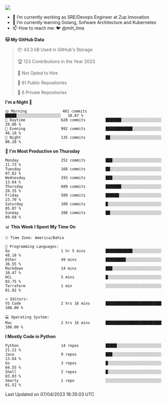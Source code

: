 ![](https://komarev.com/ghpvc/?username=miltlima&color=blue)
                 

- 🔭 I’m currently working as SRE/Devops Engineer at Zup Innovation
- 🌱 I’m currently learning Golang, Sofware Architecture and Kubernetes
- 📫 How to reach me: 🐦 @milt_lima

<!--START_SECTION:waka-->
**🐱 My GitHub Data** 

> 📦 43.3 kB Used in GitHub's Storage 
 > 
> 🏆 123 Contributions in the Year 2023
 > 
> 🚫 Not Opted to Hire
 > 
> 📜 61 Public Repositories 
 > 
> 🔑 6 Private Repositories 
 > 
**I'm a Night 🦉** 

```text
🌞 Morning                401 commits         █████░░░░░░░░░░░░░░░░░░░░   18.67 % 
🌆 Daytime                620 commits         ███████░░░░░░░░░░░░░░░░░░   28.86 % 
🌃 Evening                992 commits         ████████████░░░░░░░░░░░░░   46.18 % 
🌙 Night                  135 commits         ██░░░░░░░░░░░░░░░░░░░░░░░   06.28 % 
```
📅 **I'm Most Productive on Thursday** 

```text
Monday                   252 commits         ███░░░░░░░░░░░░░░░░░░░░░░   11.73 % 
Tuesday                  168 commits         ██░░░░░░░░░░░░░░░░░░░░░░░   07.82 % 
Wednesday                293 commits         ███░░░░░░░░░░░░░░░░░░░░░░   13.64 % 
Thursday                 609 commits         ███████░░░░░░░░░░░░░░░░░░   28.35 % 
Friday                   509 commits         ██████░░░░░░░░░░░░░░░░░░░   23.70 % 
Saturday                 109 commits         █░░░░░░░░░░░░░░░░░░░░░░░░   05.07 % 
Sunday                   208 commits         ██░░░░░░░░░░░░░░░░░░░░░░░   09.68 % 
```


📊 **This Week I Spent My Time On** 

```text
🕑︎ Time Zone: America/Bahia

💬 Programming Languages: 
Go                       1 hr 5 mins         ████████████░░░░░░░░░░░░░   48.18 % 
Other                    49 mins             █████████░░░░░░░░░░░░░░░░   36.55 % 
Markdown                 14 mins             ███░░░░░░░░░░░░░░░░░░░░░░   10.47 % 
HCL                      5 mins              █░░░░░░░░░░░░░░░░░░░░░░░░   03.75 % 
Terraform                1 min               ░░░░░░░░░░░░░░░░░░░░░░░░░   01.02 % 

🔥 Editors: 
VS Code                  2 hrs 16 mins       █████████████████████████   100.00 % 

💻 Operating System: 
Mac                      2 hrs 16 mins       █████████████████████████   100.00 % 
```

**I Mostly Code in Python** 

```text
Python                   14 repos            █████░░░░░░░░░░░░░░░░░░░░   21.21 % 
Java                     9 repos             ███░░░░░░░░░░░░░░░░░░░░░░   13.64 % 
Go                       3 repos             █░░░░░░░░░░░░░░░░░░░░░░░░   04.55 % 
Shell                    2 repos             █░░░░░░░░░░░░░░░░░░░░░░░░   03.03 % 
Smarty                   1 repo              ░░░░░░░░░░░░░░░░░░░░░░░░░   01.52 % 
```




 Last Updated on 07/04/2023 18:35:03 UTC
<!--END_SECTION:waka-->
